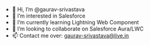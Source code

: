 - 👋 Hi, I’m @gaurav-srivastava
- 👀 I’m interested in Salesforce
- 🌱 I’m currently learning Lightning Web Component
- 💞️ I’m looking to collaborate on Salesforce Aura/LWC
- 📫 Contact me over: gaurav-srivastava@live.in

<!---
gaurav-srivastava/gaurav-srivastava is a ✨ special ✨ repository because its `README.md` (this file) appears on your GitHub profile.
You can click the Preview link to take a look at your changes.
--->
